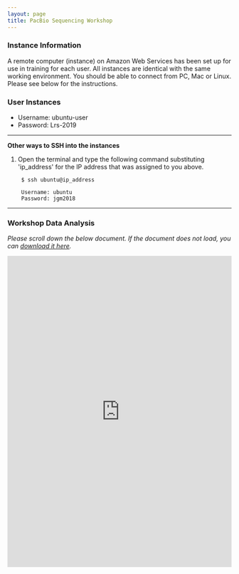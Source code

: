 ```yaml
---
layout: page
title: PacBio Sequencing Workshop
---
```


### Instance Information

A remote computer (instance) on Amazon Web Services has been set up for use in training for each user. All instances are identical with the same working environment. You should be able to connect from PC, Mac or Linux. Please see below for the instructions.

### User Instances
 * Username: ubuntu-user
 * Password: Lrs-2019

<script type="text/javascript" src="https://code.jquery.com/jquery-3.3.1.js"></script>
<script type="text/javascript" src="https://cdn.datatables.net/1.10.19/js/jquery.dataTables.min.js"></script>
<link href="https://cdn.datatables.net/1.10.19/css/jquery.dataTables.min.css" rel="stylesheet" type="text/css">

<script>
$(document).ready( function () {
    $('#example').DataTable();
} );
$(function(){
    $("#includedContent").load("users/pacbio/pacbio-users.html"); 
});

</script>
****

<div id="includedContent"></div>



**Other ways to SSH into the instances**

1. Open the terminal and type the following command substituting 'ip_address' for the IP address that was assigned to you above.

        $ ssh ubuntu@ip_address
        
        Username: ubuntu
        Password: jgm2018

****

### Workshop Data Analysis

*Please scroll down the below document. If the document does not load, you can [download it here](https://s3.amazonaws.com/gt-workshop/jackson-pacbio-workshop.docx).*

<iframe src="https://view.officeapps.live.com/op/embed.aspx?src=https://github.com/TheJacksonLaboratory/long-read-workshop/raw/gh-pages/users/pacbio/jackson-pacbio-workshop.docx?raw=true&embedded=true" width='100%' height='700px' frameborder='0'></iframe>


